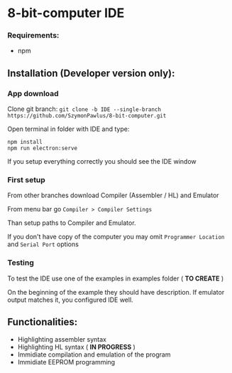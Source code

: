 # 8-bit-computer IDE

### Requirements:
- npm

## Installation (Developer version only):

### App download

Clone git branch:
`git clone -b IDE --single-branch https://github.com/SzymonPawlus/8-bit-computer.git`

Open terminal in folder with IDE and type:
```
npm install
npm run electron:serve
```

If you setup everything correctly you should see the IDE window

### First setup

From other branches download Compiler (Assembler / HL) and Emulator

From menu bar go `Compiler > Compiler Settings`

Than setup paths to Compiler and Emulator.

If you don't have copy of the computer you may omit `Programmer Location` and `Serial Port` options

### Testing

To test the IDE use one of the examples in examples folder ( **TO CREATE** )

On the beginning of the example they should have description. If emulator output matches it, you configured IDE well.

## Functionalities:

- Highlighting assembler syntax
- Highlighting HL syntax ( **IN PROGRESS** )
- Immidiate compilation and emulation of the program
- Immidiate EEPROM programming
